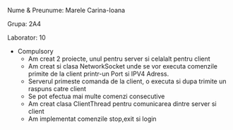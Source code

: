 Nume & Preunume: Marele Carina-Ioana

Grupa: 2A4

Laborator: 10

+ Compulsory
     + Am creat 2 proiecte, unul pentru server si celalalt pentru client
     + Am creat si clasa NetworkSocket unde se vor executa comenzile primite de la client printr-un Port si IPV4 Adress.
     + Serverul primeste comanda de la client, o executa si dupa trimite un raspuns catre client
     + Se pot efectua mai multe comenzi consecutive
     + Am creat clasa ClientThread pentru comunicarea dintre server si client
     + Am implementat comenzile stop,exit si login
